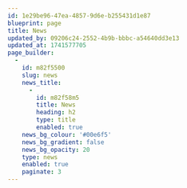 ```yaml
---
id: 1e29be96-47ea-4857-9d6e-b255431d1e87
blueprint: page
title: News
updated_by: 09206c24-2552-4b9b-bbbc-a54640dd3e13
updated_at: 1741577705
page_builder:
  -
    id: m82f5500
    slug: news
    news_title:
      -
        id: m82f58m5
        title: News
        heading: h2
        type: title
        enabled: true
    news_bg_colour: '#00e6f5'
    news_bg_gradient: false
    news_bg_opacity: 20
    type: news
    enabled: true
    paginate: 3
---
```

